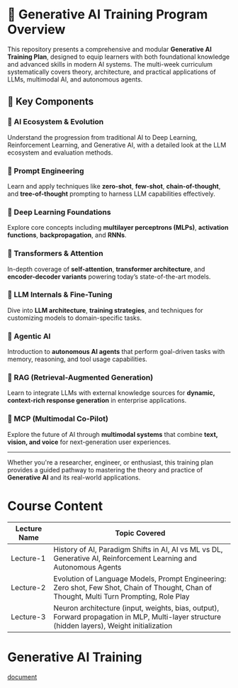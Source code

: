 # 🚀 Generative AI Training Program Overview

This repository presents a comprehensive and modular **Generative AI Training Plan**, designed to equip learners with both foundational knowledge and advanced skills in modern AI systems. The multi-week curriculum systematically covers theory, architecture, and practical applications of LLMs, multimodal AI, and autonomous agents.

## 🧠 Key Components

### 🔹 AI Ecosystem & Evolution  
Understand the progression from traditional AI to Deep Learning, Reinforcement Learning, and Generative AI, with a detailed look at the LLM ecosystem and evaluation methods.

### 🔹 Prompt Engineering  
Learn and apply techniques like **zero-shot**, **few-shot**, **chain-of-thought**, and **tree-of-thought** prompting to harness LLM capabilities effectively.

### 🔹 Deep Learning Foundations  
Explore core concepts including **multilayer perceptrons (MLPs)**, **activation functions**, **backpropagation**, and **RNNs**.

### 🔹 Transformers & Attention  
In-depth coverage of **self-attention**, **transformer architecture**, and **encoder-decoder variants** powering today’s state-of-the-art models.

### 🔹 LLM Internals & Fine-Tuning  
Dive into **LLM architecture**, **training strategies**, and techniques for customizing models to domain-specific tasks.

### 🔹 Agentic AI  
Introduction to **autonomous AI agents** that perform goal-driven tasks with memory, reasoning, and tool usage capabilities.

### 🔹 RAG (Retrieval-Augmented Generation)  
Learn to integrate LLMs with external knowledge sources for **dynamic, context-rich response generation** in enterprise applications.

### 🔹 MCP (Multimodal Co-Pilot)  
Explore the future of AI through **multimodal systems** that combine **text, vision, and voice** for next-generation user experiences.

---

Whether you're a researcher, engineer, or enthusiast, this training plan provides a guided pathway to mastering the theory and practice of **Generative AI** and its real-world applications.

# Course Content

| Lecture Name | Topic Covered |
|--------------|---------------|
| Lecture-1 | History of AI, Paradigm Shifts in AI, AI vs ML vs DL, Generative AI, Reinforcement Learning and Autonomous Agents |
| Lecture-2 | Evolution of Language Models, Prompt Engineering: Zero shot, Few Shot, Chain of Thought, Chan of Thought, Multi Turn Prompting, Role Play |
| Lecture-3 | Neuron architecture (input, weights, bias, output), Forward propagation in MLP, Multi-layer structure (hidden layers), Weight initialization |


# Generative AI Training
[document](https://docs.google.com/document/d/1aB6RvGd7HrOd29R-oE2GDyTEuVBFMNy_EMlwyfSHRGg/edit?usp=sharing)

